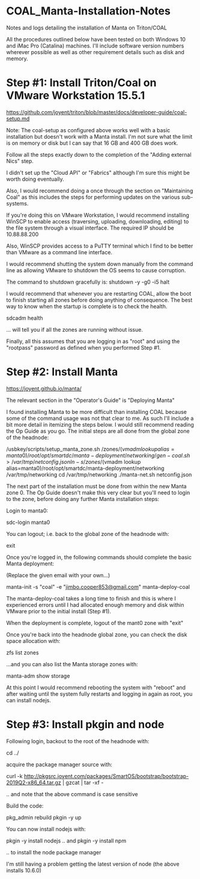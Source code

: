 # COAL_Manta-Installation-Notes
Notes and logs detailing the installation of Manta on Triton/COAL

All the procedures outlined below have been tested on both Windows 10 and iMac Pro (Catalina) machines. I'll include software version numbers wherever possible as well as other requirement details such as disk and memory.

# Step #1: Install Triton/Coal on VMware Workstation 15.5.1

https://github.com/joyent/triton/blob/master/docs/developer-guide/coal-setup.md

Note: The coal-setup as configured above works well with a basic installation but doesn't work with a Manta install. I'm not sure what the limit is on memory or disk but I can say that 16 GB and 400 GB does work.

Follow all the steps exactly down to the completion of the "Adding external Nics" step.

I didn't set up the "Cloud API" or "Fabrics" although I'm sure this might be worth doing eventually.

Also, I would recommend doing a once through the section on "Maintaining Coal" as this includes the steps for performing updates on the various sub-systems.

If you're doing this on VMware Workstation, I would recommend installing WinSCP to enable access (traversing, uploading, downloading, editing) to the file system through a visual interface. The required IP should be 10.88.88.200

Also, WinSCP provides access to a PuTTY terminal which I find to be better than VMware as a command line interface.

I would recommend shutting the system down manually from the command line as allowing VMware to shutdown the OS seems to cause corruption.

The command to shutdown gracefully is: shutdown -y -g0 -i5 halt

I would recommend that whenever you are restarting COAL, allow the boot to finish starting all zones before doing anything of consequence. The best way to know when the startup is complete is to check the health.

sdcadm health

... will tell you if all the zones are running without issue.

Finally, all this assumes that you are logging in as "root" and using the "rootpass" password as defined when you performed Step #1. 

# Step #2: Install Manta

https://joyent.github.io/manta/

The relevant section in the "Operator's Guide" is "Deploying Manta"

I found installing Manta to be more difficult than installing COAL because some of the command usage was not that clear to me. As such I'll include a bit more detail in itemizing the steps below. I would still recommend reading the Op Guide as you go. The initial steps are all done from the global zone of the headnode:

/usbkey/scripts/setup_manta_zone.sh
/zones/$(vmadm lookup alias=manta0)/root/opt/smartdc/manta-deployment/networking/gen-coal.sh > /var/tmp/netconfig.json
ln -s /zones/$(vmadm lookup alias=manta0)/root/opt/smartdc/manta-deployment/networking /var/tmp/networking
cd /var/tmp/networking
./manta-net.sh netconfig.json

The next part of the installation must be done from within the new Manta zone 0. The Op Guide doesn't make this very clear but you'll need to login to the zone, before doing any further Manta installation steps:

Login to manta0:

sdc-login manta0

You can logout; i.e. back to the global zone of the headnode with:

exit

Once you're logged in, the following commands should complete the basic Manta deployment:

(Replace the given email with your own...)

manta-init -s "coal" -e "jimbo.cooper853@gmail.com"
manta-deploy-coal

The manta-deploy-coal takes a long time to finish and this is where I experienced errors until I had allocated enough memory and disk within VMware prior to the initial install (Step #1).

When the deployment is complete, logout of the mant0 zone with "exit" 

Once you're back into the headnode global zone, you can check the disk space allocation with:

zfs list zones

...and you can also list the Manta storage zones with:

manta-adm show storage

At this point I would recommend rebooting the system with "reboot" and after waiting until the system fully restarts and logging in again as root, you can install nodejs.

# Step #3: Install pkgin and node

Following login, backout to the root of the headnode with:

cd ../

acquire the package manager source with:

curl -k http://pkgsrc.joyent.com/packages/SmartOS/bootstrap/bootstrap-2019Q2-x86_64.tar.gz | gzcat | tar -xf -

.. and note that the above command is case sensitive

Build the code:

pkg_admin rebuild
pkgin -y up

You can now install nodejs with:

pkgin -y install nodejs
 .. and
pkgin -y install npm

.. to install the node package manager

I'm still having a problem getting the latest version of node (the above installs 10.6.0)

